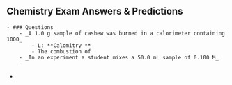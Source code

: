 ## Chemistry Exam Answers & Predictions
	- ### Questions
		- _A 1.0 g sample of cashew was burned in a calorimeter containing 1000_
			- L: **Calomitry **
			- The combustion of
		- _In an experiment a student mixes a 50.0 mL sample of 0.100 M_
		-
-